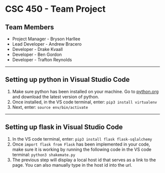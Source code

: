 # CSC 450 - Team Project

## Team Members

- Project Manager - Bryson Harllee
- Lead Developer - Andrew Bracero
- Developer - Drake Kvaall
- Developer - Ben Gordon
- Developer - Trafton Reynolds

---

## Setting up python in Visual Studio Code

1. Make sure python has been installed on your machine. Go to [python.org](https://www.python.org/) and download the latest version of python.
2. Once installed, in the VS code terminal, enter: `pip3 install virtualenv`
3. Next, enter: `source env/bin/activate`

---

## Setting up flask in Visual Studio Code

1. In the VS code terminal, enter: `pip3 install flask flask-sqlalchemy`
2. Once `import flask from Flask` has been implemented in your code, make sure it is working by running the following code in the VS code terminal: `python3 shakemate.py`
3. The previous step will display a local host id that serves as a link to the page. You can also manually type in the host id into the url.
